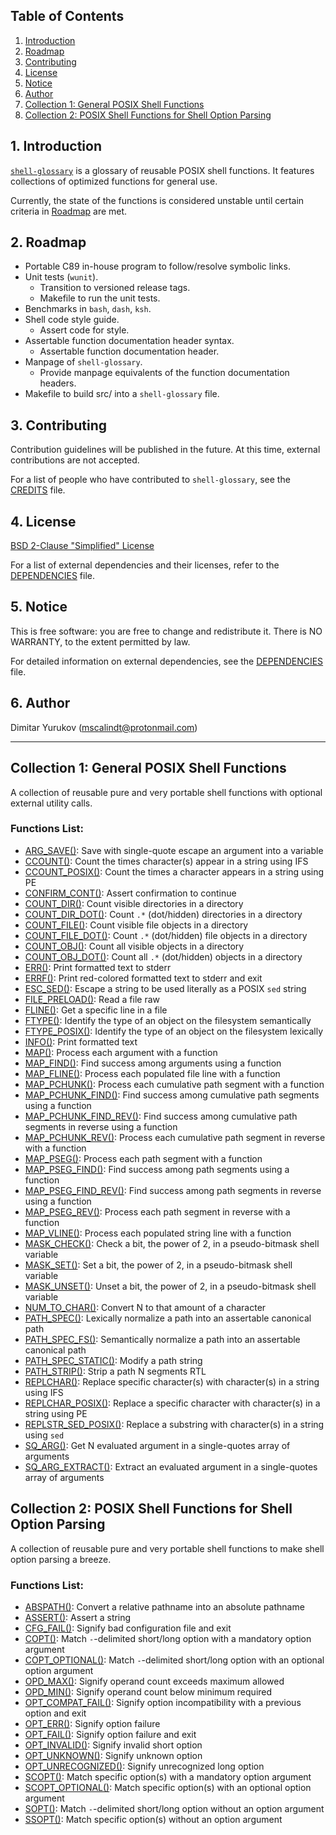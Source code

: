 ## Table of Contents

1. [Introduction](#1-introduction)
2. [Roadmap](#2-roadmap)
3. [Contributing](#3-contributing)
4. [License](#4-license)
5. [Notice](#5-notice)
6. [Author](#6-author)
7. [Collection 1: General POSIX Shell Functions](#collection-1-general-posix-shell-functions)
8. [Collection 2: POSIX Shell Functions for Shell Option Parsing](#collection-2-posix-shell-functions-for-shell-option-parsing)

## 1. Introduction

[`shell-glossary`](https://github.com/mscalindt/shell-glossary) is a glossary
of reusable POSIX shell functions. It features collections of optimized
functions for general use.

Currently, the state of the functions is considered unstable until certain
criteria in [Roadmap](#2-roadmap) are met.

## 2. Roadmap

* Portable C89 in-house program to follow/resolve symbolic links.
* Unit tests (`wunit`).
  * Transition to versioned release tags.
  * Makefile to run the unit tests.
* Benchmarks in `bash`, `dash`, `ksh`.
* Shell code style guide.
  * Assert code for style.
* Assertable function documentation header syntax.
  * Assertable function documentation header.
* Manpage of `shell-glossary`.
  * Provide manpage equivalents of the function documentation headers.
* Makefile to build src/ into a `shell-glossary` file.

## 3. Contributing

Contribution guidelines will be published in the future. At this time, external
contributions are not accepted.

For a list of people who have contributed to `shell-glossary`, see the
[CREDITS](CREDITS) file.

## 4. License

[BSD 2-Clause "Simplified" License](LICENSE)

For a list of external dependencies and their licenses, refer to the
[DEPENDENCIES](DEPENDENCIES) file.

## 5. Notice

This is free software: you are free to change and redistribute it. There is NO
WARRANTY, to the extent permitted by law.

For detailed information on external dependencies, see the
[DEPENDENCIES](DEPENDENCIES) file.

## 6. Author

Dimitar Yurukov (mscalindt@protonmail.com)

---

## Collection 1: General POSIX Shell Functions

A collection of reusable pure and very portable shell functions with optional
external utility calls.

### Functions List:

- [ARG_SAVE()](src/arg_save): Save with single-quote escape an argument into a variable
- [CCOUNT()](src/ccount): Count the times character(s) appear in a string using IFS
- [CCOUNT_POSIX()](src/ccount_posix): Count the times a character appears in a string using PE
- [CONFIRM_CONT()](src/confirm_cont): Assert confirmation to continue
- [COUNT_DIR()](src/count_dir): Count visible directories in a directory
- [COUNT_DIR_DOT()](src/count_dir_dot): Count `.*` (dot/hidden) directories in a directory
- [COUNT_FILE()](src/count_file): Count visible file objects in a directory
- [COUNT_FILE_DOT()](src/count_file_dot): Count `.*` (dot/hidden) file objects in a directory
- [COUNT_OBJ()](src/count_obj): Count all visible objects in a directory
- [COUNT_OBJ_DOT()](src/count_obj_dot): Count all `.*` (dot/hidden) objects in a directory
- [ERR()](src/err): Print formatted text to stderr
- [ERRF()](src/errF): Print red-colored formatted text to stderr and exit
- [ESC_SED()](src/esc_sed): Escape a string to be used literally as a POSIX `sed` string
- [FILE_PRELOAD()](src/file_preload): Read a file raw
- [FLINE()](src/fline): Get a specific line in a file
- [FTYPE()](src/ftype): Identify the type of an object on the filesystem semantically
- [FTYPE_POSIX()](src/ftype_posix): Identify the type of an object on the filesystem lexically
- [INFO()](src/info): Print formatted text
- [MAP()](src/map): Process each argument with a function
- [MAP_FIND()](src/map_find): Find success among arguments using a function
- [MAP_FLINE()](src/map_fline): Process each populated file line with a function
- [MAP_PCHUNK()](src/map_pchunk): Process each cumulative path segment with a function
- [MAP_PCHUNK_FIND()](src/map_pchunk_find): Find success among cumulative path segments using a function
- [MAP_PCHUNK_FIND_REV()](src/map_pchunk_find_rev): Find success among cumulative path segments in reverse using a function
- [MAP_PCHUNK_REV()](src/map_pchunk_rev): Process each cumulative path segment in reverse with a function
- [MAP_PSEG()](src/map_pseg): Process each path segment with a function
- [MAP_PSEG_FIND()](src/map_pseg_find): Find success among path segments using a function
- [MAP_PSEG_FIND_REV()](src/map_pseg_find_rev): Find success among path segments in reverse using a function
- [MAP_PSEG_REV()](src/map_pseg_rev): Process each path segment in reverse with a function
- [MAP_VLINE()](src/map_vline): Process each populated string line with a function
- [MASK_CHECK()](src/mask_check): Check a bit, the power of 2, in a pseudo-bitmask shell variable
- [MASK_SET()](src/mask_set): Set a bit, the power of 2, in a pseudo-bitmask shell variable
- [MASK_UNSET()](src/mask_unset): Unset a bit, the power of 2, in a pseudo-bitmask shell variable
- [NUM_TO_CHAR()](src/num_to_char): Convert N to that amount of a character
- [PATH_SPEC()](src/path_spec): Lexically normalize a path into an assertable canonical path
- [PATH_SPEC_FS()](src/path_spec_fs): Semantically normalize a path into an assertable canonical path
- [PATH_SPEC_STATIC()](src/path_spec_static): Modify a path string
- [PATH_STRIP()](src/path_strip): Strip a path N segments RTL
- [REPLCHAR()](src/replchar): Replace specific character(s) with character(s) in a string using IFS
- [REPLCHAR_POSIX()](src/replchar_posix): Replace a specific character with character(s) in a string using PE
- [REPLSTR_SED_POSIX()](src/replstr_sed_posix): Replace a substring with character(s) in a string using `sed`
- [SQ_ARG()](src/sq_arg): Get N evaluated argument in a single-quotes array of arguments
- [SQ_ARG_EXTRACT()](src/sq_arg_extract): Extract an evaluated argument in a single-quotes array of arguments

## Collection 2: POSIX Shell Functions for Shell Option Parsing

A collection of reusable pure and very portable shell functions to make shell
option parsing a breeze.

### Functions List:

- [ABSPATH()](src/abspath): Convert a relative pathname into an absolute pathname
- [ASSERT()](src/assert): Assert a string
- [CFG_FAIL()](src/cfg_fail): Signify bad configuration file and exit
- [COPT()](src/copt): Match `-`-delimited short/long option with a mandatory option argument
- [COPT_OPTIONAL()](src/copt_optional): Match `-`-delimited short/long option with an optional option argument
- [OPD_MAX()](src/opd_max): Signify operand count exceeds maximum allowed
- [OPD_MIN()](src/opd_min): Signify operand count below minimum required
- [OPT_COMPAT_FAIL()](src/opt_compat_fail): Signify option incompatibility with a previous option and exit
- [OPT_ERR()](src/opt_err): Signify option failure
- [OPT_FAIL()](src/opt_fail): Signify option failure and exit
- [OPT_INVALID()](src/opt_invalid): Signify invalid short option
- [OPT_UNKNOWN()](src/opt_unknown): Signify unknown option
- [OPT_UNRECOGNIZED()](src/opt_unrecognized): Signify unrecognized long option
- [SCOPT()](src/scopt): Match specific option(s) with a mandatory option argument
- [SCOPT_OPTIONAL()](src/scopt_optional): Match specific option(s) with an optional option argument
- [SOPT()](src/sopt): Match `-`-delimited short/long option without an option argument
- [SSOPT()](src/ssopt): Match specific option(s) without an option argument
